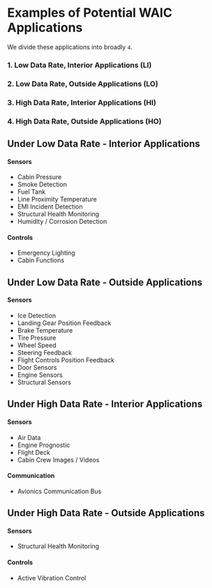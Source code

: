 # Examples of Potential WAIC Applications

We divide these applications into broadly `4`.

### 1. Low Data Rate, Interior Applications (LI)
### 2. Low Data Rate, Outside Applications (LO)
### 3. High Data Rate, Interior Applications (HI)
### 4. High Data Rate, Outside Applications (HO)

## Under Low Data Rate - Interior Applications

#### **Sensors**
* Cabin Pressure
* Smoke Detection
* Fuel Tank
* Line Proximity Temperature
* EMI Incident Detection
* Structural Health Monitoring
* Humidity / Corrosion Detection

#### **Controls**
* Emergency Lighting
* Cabin Functions

## Under Low Data Rate - Outside Applications

#### **Sensors**
* Ice Detection
* Landing Gear Position Feedback
* Brake Temperature
* Tire Pressure
* Wheel Speed
* Steering Feedback
* Flight Controls Position Feedback
* Door Sensors
* Engine Sensors
* Structural  Sensors

## Under High Data Rate - Interior Applications

#### **Sensors**
* Air Data
* Engine Prognostic
* Flight Deck
* Cabin Crew Images / Videos

#### **Communication**
* Avionics Communication Bus

## Under High Data Rate - Outside Applications

#### **Sensors**
* Structural Health Monitoring

#### **Controls**
* Active Vibration Control
